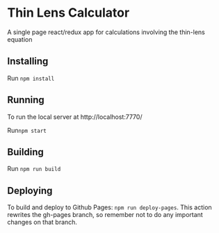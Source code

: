 Thin Lens Calculator
====================
A single page react/redux app for calculations involving the thin-lens equation 
 
Installing
----------
Run `npm install`

Running
-------
To run the local server at http://localhost:7770/


Run`npm start`

Building
--------
Run `npm run build`

Deploying
----------
To build and deploy to Github Pages:
`npm run deploy-pages`. 
This action rewrites the gh-pages branch, so remember not to do any important changes on that branch.
